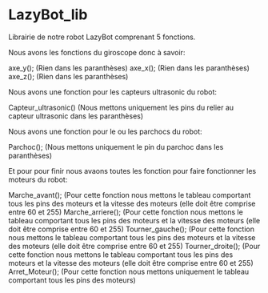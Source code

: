 # LazyBot_lib
Librairie de notre robot LazyBot comprenant 5 fonctions.

Nous avons les fonctions du giroscope donc à savoir: 

axe_y(); (Rien dans les paranthèses)
axe_x(); (Rien dans les paranthèses)
axe_z(); (Rien dans les paranthèses)

Nous avons une fonction pour les capteurs ultrasonic du robot:

Capteur_ultrasonic() (Nous mettons uniquement les pins du relier au capteur ultrasonic dans les paranthèses)

Nous avons une fonction pour le ou les parchocs du robot:

Parchoc(); (Nous mettons uniquement le pin du parchoc dans les paranthèses)

Et pour pour finir nous avaons toutes les fonction pour faire fonctionner les moteurs du robot:

Marche_avant(); (Pour cette fonction nous mettons le tableau comportant tous les pins des moteurs et la vitesse des moteurs (elle doit être comprise entre 60 et 255)
Marche_arriere(); (Pour cette fonction nous mettons le tableau comportant tous les pins des moteurs et la vitesse des moteurs (elle doit être comprise entre 60 et 255)
Tourner_gauche(); (Pour cette fonction nous mettons le tableau comportant tous les pins des moteurs et la vitesse des moteurs (elle doit être comprise entre 60 et 255)
Tourner_droite(); (Pour cette fonction nous mettons le tableau comportant tous les pins des moteurs et la vitesse des moteurs (elle doit être comprise entre 60 et 255)
Arret_Moteur();  (Pour cette fonction nous mettons uniquement le tableau comportant tous les pins des moteurs)
